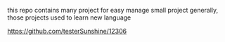 this repo contains many project for easy manage small project
generally, those projects used to learn new language



https://github.com/testerSunshine/12306